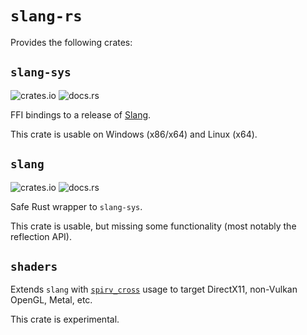 # `slang-rs`

Provides the following crates:

## `slang-sys`
![crates.io](https://img.shields.io/crates/v/slang-sys.svg)  ![docs.rs](https://docs.rs/slang-sys/badge.svg)

FFI bindings to a release of [Slang](https://github.com/shader-slang/slang).

This crate is usable on Windows (x86/x64) and Linux (x64).

## `slang`
![crates.io](https://img.shields.io/crates/v/slang.svg) ![docs.rs](https://docs.rs/slang/badge.svg)

Safe Rust wrapper to `slang-sys`.

This crate is usable, but missing some functionality (most notably the reflection API).

## `shaders`

Extends `slang` with [`spirv_cross`](https://crates.io/crates/spirv_cross) usage to target DirectX11, non-Vulkan OpenGL, Metal, etc.

This crate is experimental.